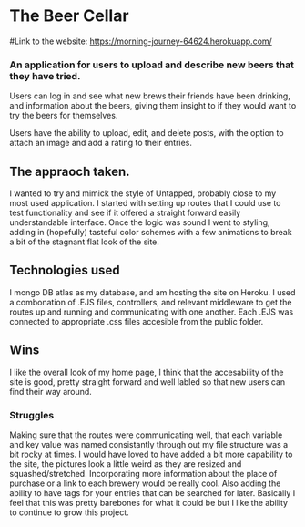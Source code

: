 # The Beer Cellar

#Link to the website: https://morning-journey-64624.herokuapp.com/

### An application for users to upload and describe new beers that they have tried.

 Users can log in and see what new brews their friends have been drinking,
and information about the beers, giving them insight to if they would want
to try the beers for themselves.

 Users have the ability to upload, edit, and delete posts, with the option to attach 
 an image and add a rating to their entries.


## The appraoch taken.

I wanted to try and mimick the style of Untapped, probably close to my most used
application. I started with setting up routes that I could use to test functionality
and see if it offered a straight forward easily understandable interface. Once the 
logic was sound I went to styling, adding in (hopefully) tasteful color schemes with 
a few animations to break a bit of the stagnant flat look of the site.

## Technologies used

I mongo DB atlas as my database, and am hosting the site on Heroku. I used 
a combonation of .EJS files, controllers, and relevant middleware to get the routes 
up and running and communicating with one another. Each .EJS was connected to 
appropriate .css files accesible from the public folder. 


## Wins

I like the overall look of my home page, I think that the accesability of the site 
is good, pretty straight forward and well labled so that new users can find their
way around.

### Struggles

Making sure that the routes were communicating well, that each variable and key value
was named consistantly through out my file structure was a bit rocky at times.
I would have loved to have added a bit more capability to the site, the pictures
look a little weird as they are resized and squashed/stretched. 
Incorporating more information about the place of purchase or a link to each brewery 
would be really cool. Also adding the ability to have tags for your entries that can be searched for later. Basically I feel that this was pretty barebones for what it could be but I like the ability to continue to grow this project.

